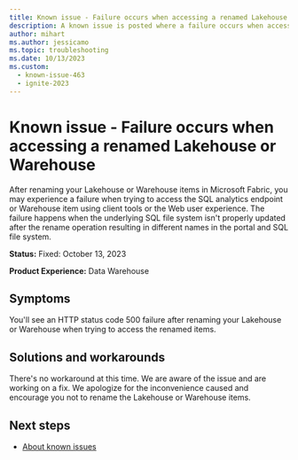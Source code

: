 ```yaml
---
title: Known issue - Failure occurs when accessing a renamed Lakehouse or Warehouse
description: A known issue is posted where a failure occurs when accessing a renamed Lakehouse or Warehouse
author: mihart
ms.author: jessicamo
ms.topic: troubleshooting
ms.date: 10/13/2023
ms.custom:
  - known-issue-463
  - ignite-2023
---
```


# Known issue - Failure occurs when accessing a renamed Lakehouse or Warehouse

After renaming your Lakehouse or Warehouse items in Microsoft Fabric, you may experience a failure when trying to access the SQL analytics endpoint or Warehouse item using client tools or the Web user experience. The failure happens when the underlying SQL file system isn't properly updated after the rename operation resulting in different names in the portal and SQL file system.

**Status:** Fixed: October 13, 2023

**Product Experience:** Data Warehouse

## Symptoms

You'll see an HTTP status code 500 failure after renaming your Lakehouse or Warehouse when trying to access the renamed items.

## Solutions and workarounds

There's no workaround at this time. We are aware of the issue and are working on a fix. We apologize for the inconvenience caused and encourage you not to rename the Lakehouse or Warehouse items.

## Next steps

- [About known issues](https://support.fabric.microsoft.com/known-issues)
